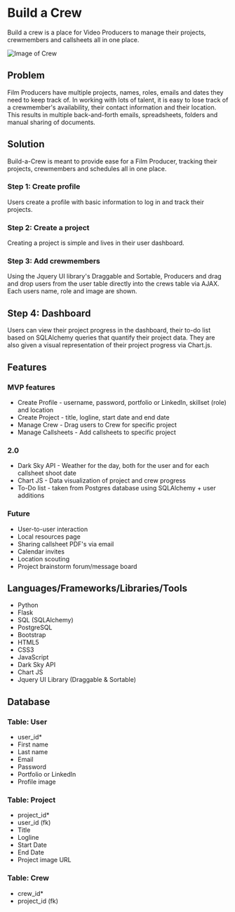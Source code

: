 # Build a Crew
Build a crew is a place for Video Producers to manage their projects, crewmembers and callsheets all in one place.

![Image of Crew](http://i65.tinypic.com/2ahh46w.gif)

## Problem

Film Producers have multiple projects, names, roles, emails and dates they need to keep track of. In working with lots of talent, it is easy to lose track of a crewmember's availability, their contact information and their location. This results in multiple back-and-forth emails, spreadsheets, folders and manual sharing of documents.

## Solution

Build-a-Crew is meant to provide ease for a Film Producer, tracking their projects, crewmembers and schedules all in one place. 

### Step 1: Create profile
Users create a profile with basic information to log in and track their projects.

### Step 2: Create a project
Creating a project is simple and lives in their user dashboard.

### Step 3: Add crewmembers
Using the Jquery UI library's Draggable and Sortable, Producers and drag and drop users from the user table directly into the crews table via AJAX. Each users name, role and image are shown.

## Step 4: Dashboard
Users can view their project progress in the dashboard, their to-do list based on SQLAlchemy queries that quantify their project data. They are also given a visual representation of their project progress via Chart.js.

## Features
### MVP features
- Create Profile - username, password, portfolio or LinkedIn, skillset (role) and location
- Create Project - title, logline, start date and end date
- Manage Crew - Drag users to Crew for specific project
- Manage Callsheets - Add callsheets to specific project

### 2.0
- Dark Sky API - Weather for the day, both for the user and for each callsheet shoot date
- Chart JS - Data visualization of project and crew progress
- To-Do list - taken from Postgres database using SQLAlchemy + user additions

### Future
- User-to-user interaction
- Local resources page
- Sharing callsheet PDF's via email
- Calendar invites
- Location scouting
- Project brainstorm forum/message board

## Languages/Frameworks/Libraries/Tools
- Python
- Flask
- SQL (SQLAlchemy)
- PostgreSQL
- Bootstrap
- HTML5
- CSS3
- JavaScript
- Dark Sky API
- Chart JS
- Jquery UI Library (Draggable & Sortable)

## Database

### Table: User
- user_id*
- First name
- Last name
- Email
- Password
- Portfolio or LinkedIn
- Profile image

### Table: Project
- project_id*
- user_id (fk)
- Title
- Logline
- Start Date
- End Date
- Project image URL

### Table: Crew
- crew_id*
- project_id (fk)

